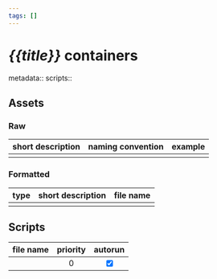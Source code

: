 ```yaml
---
tags: []
---
```

# *{{title}}* containers
metadata::
scripts:: 
## Assets
### Raw

| short description | naming convention | example |
| ----------------- | ----------------- | ------- |
|                   |                   |         |

### Formatted

| type | short description | file name | 
| ---- | ----------------- | --------- |
|      |                   |           |

## Scripts

| file name | priority | autorun |
| --------- |:--------:|:-------:|
|           |    0     | <input type="checkbox" checked> |